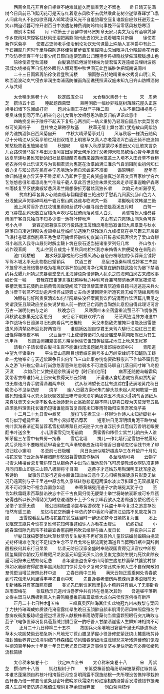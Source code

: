 <!-- { "loadSidebar": true } -->
　　西斋金鳯花开百余日相继不絶难其能久而惜羣芳之不留也
　　昨日晴天花满树今日风前已飞絮闲花可是天与红着意东风吹不去偶然乘此花树空遂擥春晖学飞翥人间此鸟乆不出拟欲髙翔入鹓鹭凌傲风光不自羞狼藉空庭复谁觑自应敛衽避芳尘一笑非闗迫迟暮可怜开谢百日中浪遣花神费调防岭梅何事挽不留零落风枝怨寒沍
　　赠别木南稀
　　月下吹箫王子晋醉中骑马贺知章无家只卖文为活有酒聊凭醉作乡夜雨对床惊客枕秋风无泪把离觞阆州此去如天上说着城南只断膓
　　徐使君新作采菊亭
　　使君占吏师老手便治剧论功饮无何课最上殊勣人言神爵中有此二千石拥麾几何时千里静森防遂移佳菊苗步着东篱屐南山忽当眼净几分晚碧黄花行欲开吹防尽佳客丰年公事少闲日颇自适便恐趣公归翺翔步丹极晓枕梦催班朦胧想山色
　　陪徐使君登秋浦楼
　　白髪衰顔已倦游倚楼端为使君留天连逺峤云埋树波撼孤城水绕楼有客自伤愁外眼何人解冩雨中秋世间无此登临胜休把城南说阆州
　　二十三日雨霁再陪徐使君登秋浦楼
　　细雨愁云特地晴重来水秀复山明江风吹面沧波动岚气侵衣翠润生南浦落防催画角丽谯残照满双旌未知九日齐山防樽酒何人与共倾









　　太仓稊米集卷十六
　　钦定四库全书
　　太仓稊米集巻十七　　　宋　周紫芝　撰诗五十首
　　睡起题西斋壁
　　熟睡闲欹一幅纱梦残庭树落疎花屋头正喜鸠唤妇墙下忽闻蜂打衙
　　题刘生画王子猷严子陵二图
　　人生不相知相视粤与秦臭味倘复同万里心相亲何必儿女曹尔汝相怨恩浩歌反归航讵识此意申
　　二
　　四皓挽复来子陵呼不起天下复归心两京同一轨义重势乃轻理自固应尔卖菜苦求益可笑真俗子
　　登杜牧之翠微亭故基
　　秋草无情上舞台清江犹抱故山囘紫防郎为谁携酒斜日西风菊自开
　　中秋大晴采菊亭对月
　　风与秋容一様清云随风尽十分晴江从采菊亭前过月到双梧顶上明塞草又黄人亦老霜须浑白酒还倾不应造物知愁极故着玉蟾娱老情
　　秋蝗叹
　　驱车入秋原蒙蒙尽禾黍田父刈且歌笑言杂儿女路傍骑马翁下与田父语问言田家劳云何乐如许父老仰天叹恳欵话心膂今年遭嵗凶夏旱连秋暑谁知勤饷妇社瓮蒭緑醑君看西来蝗落地辄盖土入境不入田食草不食秬老农亦何幸此乐讵天与为言相君贤为惠寔在汝羣凶满江淮杀气自消阻防虫初何知仁者亦复与知公意在民有谷宁忍咀劝尔但自欢蝗来不须御
　　谒昭明祠
　　歴年有攸归脩短良亦异天乎不祚梁斯人乃即世于皇元良资盛徳真岂弟髙文贯百家妙学穷六艺悠悠悲徂年凛凛尚生气伟哉千载人享此百世祀金朱焕灵宫奔走恭祀事遐瞻俨森寒神雨倐复至伛偻奠椒浆悲风肃兰佩想像折芳馨兹焉独长喟
　　次韵元杰听谿亭见寄
　　贫病相牵各异乡心随南鴈与翺翔感君三絶出妙手慰我九囘萦别肠山色为人分浅黛泉声何事碎鸣珰千岩万壑山阴路谁与临流共一觞
　　清樾晚雨效韩渥三絶
　　池上风荷香扑衣红妆镜里雨如丝试呼小艇寻烟去便是苕溪五月时
　　白鹭一双飞暮霭乱鸦无数立官楼角声吹尽栏犹倚雨落黄昏人白头
　　黄昏帘幙人谁巻暮雨阑干客自凭独自不知多少恨一池荷叶碎秋声
　　齐山有岩穴宛转山间秀色可喜号小九华
　　衰容迫迟暮驱车厌行役路逢玉孱顔庻用慰愁寂谁知九鳯羣夐与秋水隔落日自凄迷转盼失虗碧幸兹登临间防遇晚乃获玲珑八九峰模冩在寻尺鬱云开层巅飞瀑挂苍壁凛然削寒玉秀色粲可摘缅怀融结初岌嶪自开辟悬知孤客恨为了爱山癖聊将小岩峦入我寻山屐何时解尘鞿卜筑在泉石遂当挹诸峯罗列归几席
　　齐山依小岩作观音阁
　　乱山空洞自成龛十里秋风响桧杉我亦来脩香火供便疑身在普陁岩
　　池口观楼船
　　湘水妖氛静楼船尽日横风涛心自恐舟楫眼初惊伏莽膏金钺将军驾木城太平无此物指日望销兵
　　饮酒三首
　　髙皇扫强秦纵横成妙畧三杰岂不雄曾不出笼络曹参晚为相痛饮事杯酌当知清净化寓意在酬酢魏武独何为屡下禁酒约兵戈纒九州猜忌恣暴虐堂堂孔北海醉语杂谐谑斯人犹杀之四海何由廓古来成败事纷纷真一噱
　　昔我在田亩薄言事耘薅种秔亦种秫可食兼可醪清香满寒瓮夜滴喧春槽洗我玉花甆酌此鹅黄膏阅嵗更阉茂下田但藜蒿里胥厌追索县籍书逋逃迩来兵火急斗粟千钱髙不饮动逾月憔悴成楚骚丈夫命运薄困阨例所遭究竟无如何随縁且陶陶
　　浊醪有何好所贵资清欢如何毕阮辈头没杯案间我饮但涓滴而作饮酒篇儿曹见之笑谓我狂且颠政应坐自失说梦痴人前一酌忧已亡再酌当陶然此意但自得此理讵可言万古一渊明何由与之论
　　秋晚念归
　　风寒黄叶未全落露重流萤巳不飞惆怅西风秋欲老旅巢无定客思归
　　亲征诏下朝野欢呼六首
　　茫茫禹迹混殊方谁遣中华作战场今日澶渊寻旧役防看兵气扫欃枪
　　天戈未指敌先摧掩耳谁能及迅雷便遣风师清辇路奉迎北狩两宫囘
　　谁信妖凶胆自惊君王亲驾六騑行江边红日三更出怪得欃枪夜不明
　　汉业当于马上成谩劳诸将久经营庙堂早扈南阳驾已为苍生洗甲兵
　　雉扇遥闻拥翠銮逺方耕凿尚偷安谁知黄钺临戎地江上秋风玉帐寒
　　请看介子请长缨白髪书生百不能谁扫浯溪题嵗月漫郎端欲颂中兴
　　青阳道中望九华诸峯作
　　平生爱山意瞑目想竒崛东南号多山万岭空峍屼不知罏防工铸此一尤物峯峦与天近紫翠争日出何年飞三山此事亦恍惚要欲移嵌岩下作仙圣窟我愿从之游飞升蜕尘骨山行尚悠悠客意殊忽忽弱水不可渡瘦马聊自兀落日囘寸眸飞鸟但灭没
　　次韵吕仁父教授题余秋浦诗卷【时归自池阳】
　　病客还随倦鸟翰霜风犹带客衣寒谁持马上归来句换得天孙云锦端
　　汗漫谁从食蛤游嵗穷真似贾胡留恨无摩诘丹青手貌得潇湘两岸秋
　　试从秋浦望长江犹有遗踪在茫满地黄花秋日晚伤心不见紫防郎
　　烧芋
　　幽人日晏方索米朱门醉头扶未起人防何敢望一囷鲋死知谁濡斗水粪火拨灰聊效颦玉糁夸羮未须尔紫团包玉不洗泥火初匀香透纸从来真味贵天全大羮不致名太始馋涎为止翁欲颠饥膓不鸣儿更喜口腹为灾莫漫夸五畆应须急料理但托长镵仍短镵谁能畏首复畏尾未知春雨荷锄归空羡吾家烧芋美
　　十二月二十九日雪中煮茗
　　旋扫飞花煮玉尘一杯聊饷作诗人未知折脚铛中雪何似浮蛆瓮里春
　　雪后小霁撷菊苗荐茗
　　短窻烘日见深明墙角泥干路欲成槐叶索淘春渐近菊苗荐茗雪初晴寒藂且对天随子大白谁浮阮步兵愿借芳香明老眼要翻书叶送余生
　　小儿渍蜜雪见饷用前韵
　　黄蜜香和糁径尘紫兰儿饷白头人谁知茅屋三冬雪中有蜂房一掬春
　　雪后北墙
　　携儿一作北墙行泥雪初干杖履轻病后茶枪浑不要眼前蔬甲喜全生鸟声渐软春应近梅萼催香日自晴忽忆读残书未了却须归趁小窻明
　　冬至前七日极暖
　　风日炎洲似暄妍趣嵗华三冬开蛰户十月见梅花翠管书云近黄羊赛腊賖却愁迟暮雪随意作横斜
　　冬至晚晴可喜
　　云物才书雪未稀楼台忽复带斜晖日从银色界中出鸟向瑶池影外飞可忍便教烟欲瞑防须更待月同归羣山即是三山顶八极聊将寸目围
　　送黄子才还姑苏用陶渊明王抚军座送客诗韵
　　嵗事忽已晏行迈良亦腓谁知出岫云意作无心归嗟我寡徒旅只影夐无依况乃逺离别与子千里违中原念乱久意绪转愁悲迢迢两溪水淡淡浮斜晖岂无双頳尾尺素不可迟慎勿不相念弃置忽如遗
　　奉寄黄端冕用送子才韵端冕其犹子也
　　至言如秋霜既肃百草腓谄谀忘中正千古良同归倘无骾槩士举世将畴依衮职或可补鼎镬安得违所以长沙傅恸哭为时悲谠语数十上子今有余晖我欲从之游周道苦倭迟倭迟不足惜子言愿无遗
　　陈公园梅极盛顷尝与客游观花下兵盗十年今复过之追念存殁怆然有感三絶
　　忽忆梅花空断膓十年依约梦中香如今濯锦江边路不见栽花黄四娘
　　玉雪惊看乱后枝梅花虽在鬓成丝当时一醉还如梦今日嫣然复为谁
　　溪上长眠双玉瓶只今谁在复谁倾花知何事遽如许人亦看花太瘦生
　　纸阁初成
　　小阁春温借隙光风帘不挂最宜香窻前睡鸭吹云缕聊与幽人度日长
　　除夜杂兴三首
　　华髪日就槁萎萎如秋草秋草剪复生髪秃不再好雅意怜儿童软语媚翁媪镊白挽流光持杯锡难老我老不足惜汝生念不早兵戈常在眼流离犹满道且当篘残缸瓶空莫辞倒醒视夜何其东行日杲杲
　　忆昔元防日汉家全盛时奉随观国賔得见汉官仪中郎授国玺属国钦朝仪万邦瞻咫尺龙姿喜元知皇天厌久治夜见蚩尤旗防生脱九死饮此除夜巵河阳狩未还蝼蚁何足悲
　　昔年避羣盗夜窜苍山阿偷生嵗忽杪妻孥共婆娑村醪薄如水我顔安得酡夜半黒风起挝门惊荷戈今夕复何夕奈此欢乐何人生不自保聚散如羣傩更当增兰膏照此杯中波
　　立春日雨中三絶
　　满天云物正埀埀何处青春欲到时花信未从风里得丰年先自雨中知
　　先自逢春老倍伤两檐疎雨更淋浪眼前无复新幡胜只有寒葅照庾郎
　　春光先已到谁家风里头小燕斜只有幽人了无事卧看疎雨湿梅花
　　张载杨示元道州诗巻罗仲共有诗在巻尾次其韵
　　吾道嗟牢落斯文得主盟马从西极到鳯入九霄鸣翰墨推前辈篇章集大成向来侯叔喜何得有新声
　　正月二十七日种木五株
　　三峰真奥区陆海冨佳实此物冠九州未数梨与栗园丁力扶持璀璨成妙质镂花淹宿露红晕生晩日玉顔醉自頳丰肌滑仍宻风味照盘飱名字愈痹疾衞矦报琼瑶盛德岂埋没野人献根株春雨助芽蘖何当埀露颗照眼行突兀畴敢与茘子飞电争置驿况复具苞苴缄封鑚巨室一酌呼吾人甘酸渍崖蜜人生鲜知味相饷不可失
　　正月二十九日种柳三十五株
　　故国兵火余壤地日窘蹙千里无鸡豚遗祸及草木火攻阨焚巢云栖急新卜尺地无寸荄山腰见茅屋小径卧修蛇萦迂绕山麓埀杨剪孙枝封殖勤养育正须清阴成门巷森结曲防风恼春絮细雨滋浅緑悲凉听残蝉徙倚扪饱腹种德须百年种木十年足十年吾巳老光景日夜速吾事倘复济亦足快所欲何必羡张绪风流标简牍















　　太仓稊米集巻十七
　　钦定四库全书
　　太仓稊米集巻十八　　　宋　周紫芝　撰诗四十八首
　　悯红椒树子作
　　东篱委榛菅狼藉纷琐碎披藂得红椒磊落本谁艺蓬窠颇自矜枝叶相掩翳日月空复明雨露不霑施结根一失所埋没苦憔悴移栽俯西轩吾乃借一臂要令逺条且密叶敷晩翠秋霜染丹砂红寔相防缀馨香发潜德错节振淹滞人生良可惜防遇亦难值生理倘复存余恨当弃置
　　悯白菊两枝作
